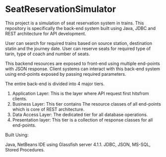 # SeatReservationSimulator

This project is a simulation of seat reservation system in trains. This repository is specifically the back-end system built using Java,
JDBC and REST architecture for API development.

User can search for required trains based on source station, destination statin and the journey date.
User can reserve seats for required type of tarin, type of coach and number of seats.

This backend resources are exposed to front-end using multiple end-points with JSON response.
Client systems can interact with this back-end system using end-points exposed by passing required parameters.

The entire back-end is divided into 4 major tiers.
1. Application Layer: This is the layer where API request first hitsfrom clients.
2. Business Layer: This tier contains The resource classes of all end-points which is core of REST architecture.
3. Data Access Layer: The dedicated tier for all database operations.
4. Presentation layer: This tier is a collection of response classes for all end-points.

Built Using:

Java, NetBeans IDE using Glassfish server 4.1.1.
JDBC, JSON, MS-SQL, Stored Procedures.

